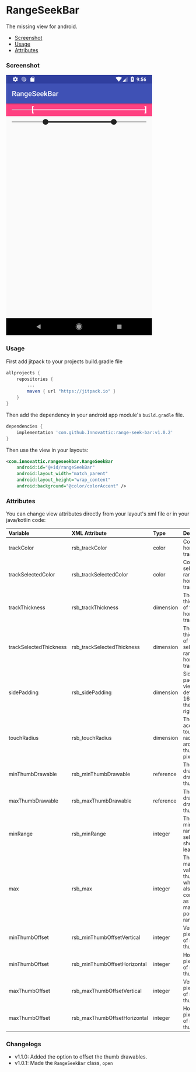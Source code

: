 # RangeSeekBar

The missing view for android.

- [Screenshot](#screenshot)
- [Usage](#usage)
- [Attributes](#attributes)

### Screenshot

<img src="/screenshots/sample.png" width="400px" />

### Usage
First add jitpack to your projects build.gradle file

```gradle
allprojects {
   	repositories {
   		...
   		maven { url "https://jitpack.io" }
   	}
}
```

Then add the dependency in your android app module's `build.gradle` file.

```gradle
dependencies {
    implementation 'com.github.Innovattic:range-seek-bar:v1.0.2'
}
```

Then use the view in your layouts:

```xml
<com.innovattic.rangeseekbar.RangeSeekBar
    android:id="@+id/rangeSeekBar"
    android:layout_width="match_parent"
    android:layout_height="wrap_content"
    android:background="@color/colorAccent" />
```


### Attributes

You can change view attributes directly from your layout's xml file or in your java/kotlin code:

| Variable                   | XML Attribute                | Type      | Description                                                                            |
| :------------------------- | :--------------------------- | :-------- | :--------------------------------------------------------------------------------------|
| trackColor                 | rsb_trackColor               | color     | Color of horizontal track                                                              |
| trackSelectedColor         | rsb_trackSelectedColor       | color     | Color of the selected range of horizontal track                                        |
| trackThickness             | rsb_trackThickness           | dimension | The thickness of the horizontal track                                                  |
| trackSelectedThickness     | rsb_trackSelectedThickness   | dimension | The thickness of the selected range of horizontal track                                |
| sidePadding                | rsb_sidePadding              | dimension | Side padding for view, by default 16dp on the left and right                           |
| touchRadius                | rsb_touchRadius              | dimension | The acceptable touch radius around thumbs in pixels                                    |
| minThumbDrawable           | rsb_minThumbDrawable         | reference | The drawable to draw min thumb with                                                    |
| maxThumbDrawable           | rsb_maxThumbDrawable         | reference | The drawable to draw max thumb with                                                    |
| minRange                   | rsb_minRange                 | integer   | The minimum range to be selected. It should at least be 1                              |
| max                        | rsb_max                      | integer   | The maximum value of thumbs which can also be considered as the maximum possible range |
| minThumbOffset             | rsb_minThumbOffsetVertical   | integer   | Vertical pixel offset of min thumb                                                     |
| minThumbOffset             | rsb_minThumbOffsetHorizontal | integer   | Horizontal pixel offset of min thumb                                                   |
| maxThumbOffset             | rsb_maxThumbOffsetVertical   | integer   | Vertical pixel offset of max thumb                                                     |
| maxThumbOffset             | rsb_maxThumbOffsetHorizontal | integer   | Horizontal pixel offset of max thumb                                                   |

### Changelogs

- v1.1.0: Added the option to offset the thumb drawables.
- v1.0.1: Made the `RangeSeekBar` class, `open`